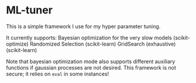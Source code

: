 # ML-tuner
This is a simple framework I use for my hyper parameter tuning.

It currently supports:
Bayesian optimization for the very slow models (scikit-optimize)
Randomized Selection (scikit-learn)
GridSearch (exhaustive) (scikit-learn)

Note that bayesian optimization mode also supports different auxiliary functions if gaussian processes are not desired.
This framework is not secure; it relies on ```eval``` in some instances!

